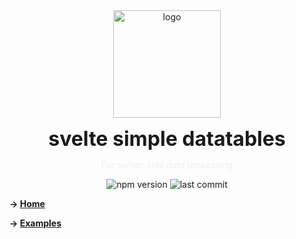 <div align="center">
    <img align="center" src="../../../static/logo-remote.svg" alt="logo" width="172"/>
    <p align="center">
        <h1 align="center" style="font-size:32px;margin:0;border:none;">svelte simple datatables</h1>
        <p style="color:#eee">For server-side data processing</p>
        <img src="https://img.shields.io/npm/v/@vincjo/datatables?color=%23006990" alt="npm version"/>
        <img src="https://img.shields.io/github/license/vincjo/datatables?color=006990" alt="last commit"/>
    </p>
</div>


**&rarr; [Home](https://vincjo.fr/datatables/remote/home)**

**&rarr; [Examples](https://vincjo.fr/datatables/remote/examples)**